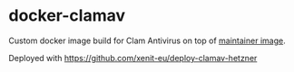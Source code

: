 # docker-clamav
Custom docker image build for Clam Antivirus on top of [maintainer image](https://github.com/Cisco-Talos/clamav).

Deployed with https://github.com/xenit-eu/deploy-clamav-hetzner
